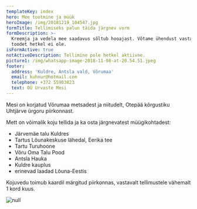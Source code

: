 ```yaml
---
templateKey: index
hero: Mee tootmine ja müük
heroImage: /img/20181219_104547.jpg
formTitle: Tellimiseks palun täida järgnev vorm
formDescription: >-
  Kreemja ja vedela mee saadavus sõltub hooajast. Võtame ühendust vastavat
  toodet hetkel ei ole.
isFormActive: true
notActiveDescription: Tellimine pole hetkel aktiivne.
picture1: /img/whatsapp-image-2018-11-08-at-20.54.51.jpeg
footer:
  address: 'Kuldre, Antsla vald, Võrumaa'
  email: kuhnur@hotmail.com
  telephone: +372 55903823
  text: OÜ Urvaste Mesi
---
```

Mesi on korjatud Võrumaa metsadest ja niitudelt, Otepää kõrgustiku Uhtjärve ürgoru piirkonnast.

Mett on võimalik koju tellida ja ka osta järgnevatest müügikohtadest:

* Järvemäe talu Kuldres
* Tartus Lõunakeskuse lähedal, Eerika tee
* Tartu Turuhoone
* Võru Oma Talu Pood
* Antsla Hauka
* Kuldre kauplus
* erinevad laadad Lõuna-Eestis

Kojuvedu toimub kaardil märgitud piirkonnas, vastavalt tellimustele vähemalt 1 kord kuus.

![null](/img/piirkond.png)
